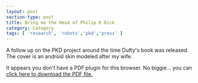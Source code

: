 ```yaml
---
layout: post
section-type: post
title: Bring me the Head of Philip K Dick
category: Category
tags: [ 'research', 'robots','pkd','press' ]
---
```

A follow up on the PKD project around the time Dufty's book was released. The cover is an android skin modeled after my wife.

<object data="https://blogs.memphis.edu/aolney/files/2019/10/flyer_pkd_5_23_12.pdf" type="application/pdf" width="100%" height="600px">
 
  <p>It appears you don't have a PDF plugin for this browser.
  No biggie... you can <a href="https://blogs.memphis.edu/aolney/files/2019/10/flyer_pkd_5_23_12.pdf">click here to
  download the PDF file.</a></p>
  
</object>
